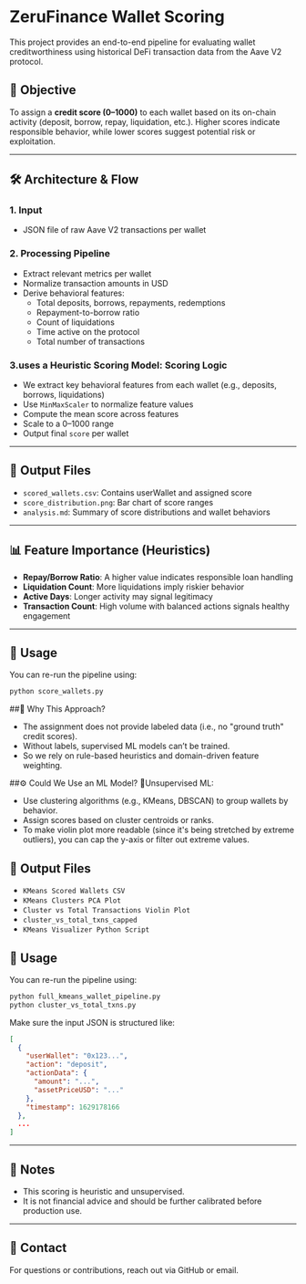 
# ZeruFinance Wallet Scoring

This project provides an end-to-end pipeline for evaluating wallet creditworthiness using historical DeFi transaction data from the Aave V2 protocol.

## 🧠 Objective

To assign a **credit score (0–1000)** to each wallet based on its on-chain activity (deposit, borrow, repay, liquidation, etc.). Higher scores indicate responsible behavior, while lower scores suggest potential risk or exploitation.

---

## 🛠️ Architecture & Flow

### 1. **Input**
- JSON file of raw Aave V2 transactions per wallet

### 2. **Processing Pipeline**
- Extract relevant metrics per wallet
- Normalize transaction amounts in USD
- Derive behavioral features:
  - Total deposits, borrows, repayments, redemptions
  - Repayment-to-borrow ratio
  - Count of liquidations
  - Time active on the protocol
  - Total number of transactions

### 3.uses a Heuristic Scoring Model: **Scoring Logic**
- We extract key behavioral features from each wallet (e.g., deposits, borrows, liquidations)
- Use `MinMaxScaler` to normalize feature values
- Compute the mean score across features
- Scale to a 0–1000 range
- Output final `score` per wallet

---

## 💾 Output Files

- `scored_wallets.csv`: Contains userWallet and assigned score
- `score_distribution.png`: Bar chart of score ranges
- `analysis.md`: Summary of score distributions and wallet behaviors

---


## 📊 Feature Importance (Heuristics)

- **Repay/Borrow Ratio**: A higher value indicates responsible loan handling
- **Liquidation Count**: More liquidations imply riskier behavior
- **Active Days**: Longer activity may signal legitimacy
- **Transaction Count**: High volume with balanced actions signals healthy engagement

---

## 🧪 Usage

You can re-run the pipeline using:

```bash
python score_wallets.py
```
##🎯 Why This Approach?
- The assignment does not provide labeled data (i.e., no "ground truth" credit scores).
- Without labels, supervised ML models can’t be trained.
- So we rely on rule-based heuristics and domain-driven feature weighting.

##⚙️ Could We Use an ML Model?
🧪Unsupervised ML:
- Use clustering algorithms (e.g., KMeans, DBSCAN) to group wallets by behavior.
- Assign scores based on cluster centroids or ranks.
- To make violin plot more readable (since it's being stretched by extreme outliers), you can cap the y-axis or filter out extreme values.

## 💾 Output Files
- `KMeans Scored Wallets CSV`
- `KMeans Clusters PCA Plot`
- `Cluster vs Total Transactions Violin Plot`
- `cluster_vs_total_txns_capped`
- `KMeans Visualizer Python Script`

## 🧪 Usage

You can re-run the pipeline using:

```bash
python full_kmeans_wallet_pipeline.py
python cluster_vs_total_txns.py
```

Make sure the input JSON is structured like:

```json
[
  {
    "userWallet": "0x123...",
    "action": "deposit",
    "actionData": {
      "amount": "...",
      "assetPriceUSD": "..."
    },
    "timestamp": 1629178166
  },
  ...
]
```

---

## 📌 Notes

- This scoring is heuristic and unsupervised.
- It is not financial advice and should be further calibrated before production use.

---

## 📧 Contact

For questions or contributions, reach out via GitHub or email.
